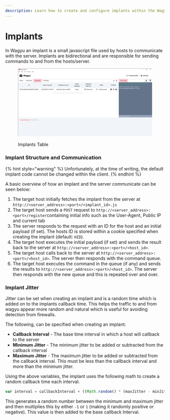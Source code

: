 ```yaml
---
description: Learn how to create and configure implants within the Wagyu Client
---
```


# Implants

In Wagyu an implant is a small javascript file used by hosts to communicate with the server. Implants are bidirectional and are responsible for sending commands to and from the hosts/server.

<figure><img src="../.gitbook/assets/client-implants.png" alt=""><figcaption><p>Implants Table</p></figcaption></figure>

### Implant Structure and Communication

{% hint style="warning" %}
Unfortunately, at the time of writing, the default implant code cannot be changed within the client.
{% endhint %}

A basic overview of how an implant and the server communicate can be seen below:

1. The target host initially fetches the implant from the server at `http://<server_address>:<port>/<implant_id>.js`
2. The target host sends a `POST` request to `http://<server_address>:<port>/register`containing initial info such as the User-Agent, Public IP and current tab
3. The server responds to the request with an ID for the host and an initial payload (if set). The hosts ID is stored within a cookie specified when creating the implant (default: `HID`).
4. The target host executes the initial payload (if set) and sends the result back to the server at `http://<server_address>:<port>/<host_id>`.&#x20;
5. The target host calls back to the server at `http://<server_address>:<port>/<host_id>`. The server then responds with the command queue.
6. The target host executes the command in the queue (if any) and sends the results to `http://<server_address>:<port>/<host_id>`. The server then responds with the new queue and this is repeated over and over.

### Implant Jitter

Jitter can be set when creating an implant and is a random time which is added on to the implants callback time. This helps the traffic to and from wagyu appear more random and natural which is useful for avoiding detection from firewalls.&#x20;

The following, can be specified when creating an implant:

* **Callback Interval** - The base time interval in which a host will callback to the server
* **Minimum Jitter** - The minimum jitter to be added or subtracted from the callback interval
* **Maximum Jitter** - The maximum jitter to be added or subtracted from the callback interval. This must be less than the callback interval and more than the minimum jitter.

Using the above variables, the implant uses the following math to create a random callback time each interval.

```javascript
var interval = callbackInterval + ((Math.random() * (maxJitter - minJitter) + minJitter) * (Math.random() < 0.5 ? -1 : 1));
```

This generates a random number between the minimum and maximum jitter and then multiplies this by either `-1` or `1` (making it randomly positive or negative). This value is then added to the base callback Interval.
